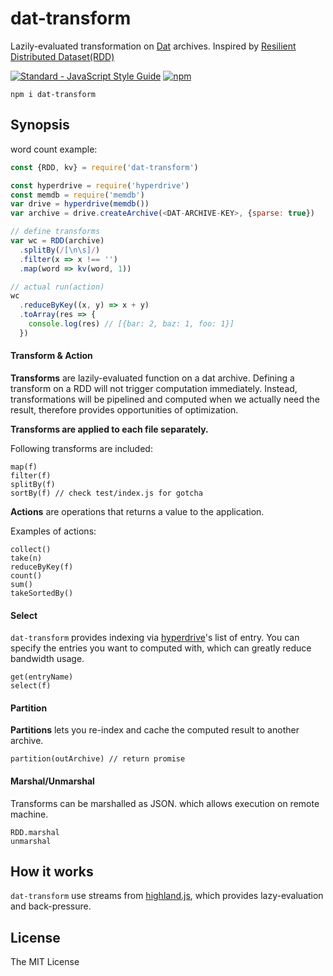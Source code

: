 # dat-transform

Lazily-evaluated transformation on [Dat](http://dat-data.com/) archives.
Inspired by [Resilient Distributed Dataset(RDD)](https://amplab.cs.berkeley.edu/wp-content/uploads/2012/01/nsdi_spark.pdf)

[![Standard - JavaScript Style Guide](https://img.shields.io/badge/code%20style-standard-brightgreen.svg)](http://standardjs.com/)
[![npm](https://img.shields.io/npm/v/dat-transform.svg)]()

`npm i dat-transform`

## Synopsis

word count example:

```js
const {RDD, kv} = require('dat-transform')

const hyperdrive = require('hyperdrive')
const memdb = require('memdb')
var drive = hyperdrive(memdb())
var archive = drive.createArchive(<DAT-ARCHIVE-KEY>, {sparse: true})

// define transforms
var wc = RDD(archive)
  .splitBy(/[\n\s]/)
  .filter(x => x !== '')
  .map(word => kv(word, 1))

// actual run(action)
wc
  .reduceByKey((x, y) => x + y)
  .toArray(res => {
    console.log(res) // [{bar: 2, baz: 1, foo: 1}]
  })
```

#### Transform & Action

**Transforms** are lazily-evaluated function on a dat archive.
Defining a transform on a RDD will not trigger computation immediately.
Instead, transformations will be pipelined and computed when we actually need the result, therefore provides opportunities of optimization.

**Transforms are applied to each file separately.**

Following transforms are included:

```
map(f)
filter(f)
splitBy(f)
sortBy(f) // check test/index.js for gotcha
```

**Actions** are operations that returns a value to the application.

Examples of actions:

```
collect()
take(n)
reduceByKey(f)
count()
sum()
takeSortedBy()
```

#### Select

`dat-transform` provides indexing via [hyperdrive](https://github.com/mafintosh/hyperdrive)'s list of entry.
You can specify the entries you want to computed with, which can greatly reduce bandwidth usage.

```
get(entryName)
select(f)
```

#### Partition

**Partitions** lets you re-index and cache the computed result to another archive.

```
partition(outArchive) // return promise
```

#### Marshal/Unmarshal

Transforms can be marshalled as JSON. which allows execution on remote machine.

```
RDD.marshal
unmarshal
```

## How it works

`dat-transform` use streams from [highland.js](http://highlandjs.org/), which provides lazy-evaluation and back-pressure.

## License

The MIT License
